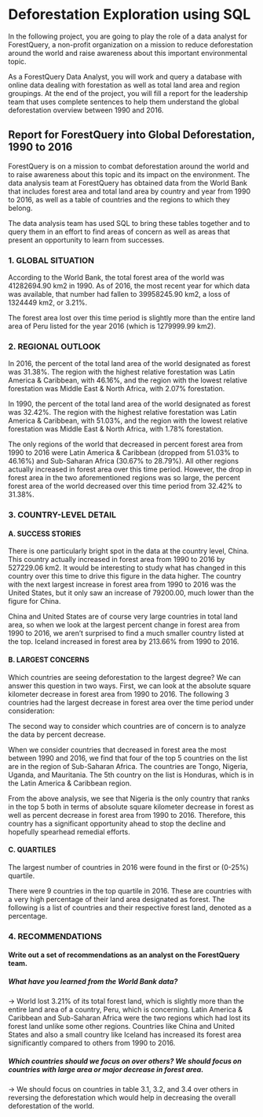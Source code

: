 # Deforestation Exploration using SQL
In the following project, you are going to play the role of a data analyst for ForestQuery, a non-profit organization on a mission to reduce deforestation around the world and raise awareness about this important environmental topic.

As a ForestQuery Data Analyst, you will work and query a database with online data dealing with forestation as well as total land area and region groupings. At the end of the project, you will fill a report for the leadership team that uses complete sentences to help them understand the global deforestation overview between 1990 and 2016.

## Report for ForestQuery into Global Deforestation, 1990 to 2016 

ForestQuery is on a mission to combat deforestation around the world and to raise awareness about this topic and its impact on the environment. The data analysis team at ForestQuery has obtained data from the World Bank that includes forest area and total land area by country and year from 1990 to 2016, as well as a table of countries and the regions to which they belong.

The data analysis team has used SQL to bring these tables together and to query them in an effort to find areas of concern as well as areas that present an opportunity to learn from successes.

### 1. GLOBAL SITUATION
According to the World Bank, the total forest area of the world was 41282694.90 km2 in 1990. As of 2016, the most recent year for which data was available, that number had fallen to 39958245.90 km2, a loss of 1324449 km2, or 3.21%.

The forest area lost over this time period is slightly more than the entire land area of Peru listed for the year 2016 (which is 1279999.99 km2).

### 2. REGIONAL OUTLOOK
In 2016, the percent of the total land area of the world designated as forest was 31.38%. The region with the highest relative forestation was Latin America & Caribbean, with 46.16%, and the region with the lowest relative forestation was Middle East & North Africa, with 2.07% forestation.

In 1990, the percent of the total land area of the world designated as forest was 32.42%. The region with the highest relative forestation was Latin America & Caribbean, with 51.03%, and the region with the lowest relative forestation was Middle East & North Africa, with 1.78% forestation.


The only regions of the world that decreased in percent forest area from 1990 to 2016 were Latin America & Caribbean (dropped from 51.03% to 46.16%) and Sub-Saharan Africa (30.67% to 28.79%). All other regions actually increased in forest area over this time period. However, the drop in forest area in the two aforementioned regions was so large, the percent forest area of the world decreased over this time period from 32.42% to 31.38%. 

### 3. COUNTRY-LEVEL DETAIL
#### A. SUCCESS STORIES
There is one particularly bright spot in the data at the country level, China. This country actually increased in forest area from 1990 to 2016 by 527229.06 km2. It would be interesting to study what has changed in this country over this time to drive this figure in the data higher. The country with the next largest increase in forest area from 1990 to 2016 was the United States, but it only saw an increase of 79200.00, much lower than the figure for China.

China and United States are of course very large countries in total land area, so when we look at the largest percent change in forest area from 1990 to 2016, we aren’t surprised to find a much smaller country listed at the top. Iceland increased in forest area by 213.66% from 1990 to 2016. 

#### B. LARGEST CONCERNS
Which countries are seeing deforestation to the largest degree? We can answer this question in two ways. First, we can look at the absolute square kilometer decrease in forest area from 1990 to 2016. The following 3 countries had the largest decrease in forest area over the time period under consideration:


The second way to consider which countries are of concern is to analyze the data by percent decrease.


When we consider countries that decreased in forest area the most between 1990 and 2016, we find that four of the top 5 countries on the list are in the region of Sub-Saharan Africa. The countries are Tongo, Nigeria, Uganda, and Mauritania. The 5th country on the list is Honduras, which is in the Latin America & Caribbean region. 

From the above analysis, we see that Nigeria is the only country that ranks in the top 5 both in terms of absolute square kilometer decrease in forest as well as percent decrease in forest area from 1990 to 2016. Therefore, this country has a significant opportunity ahead to stop the decline and hopefully spearhead remedial efforts.

#### C. QUARTILES
The largest number of countries in 2016 were found in the first or (0-25%) quartile.

There were 9 countries in the top quartile in 2016. These are countries with a very high percentage of their land area designated as forest. The following is a list of countries and their respective forest land, denoted as a percentage.


### 4. RECOMMENDATIONS
#### Write out a set of recommendations as an analyst on the ForestQuery team. 
##### What have you learned from the World Bank data? 
-> World lost 3.21% of its total forest land, which is slightly more than the entire land area of a country, Peru, which is concerning.
Latin America & Caribbean and Sub-Saharan Africa were the two regions which had lost its forest land unlike some other regions.
Countries like China and United States and also a small country like Iceland has increased its forest area significantly compared to others from 1990 to 2016. 
##### Which countries should we focus on over others? We should focus on countries with large area or major decrease in forest area.
-> We should focus on countries in table 3.1, 3.2, and 3.4 over others in reversing the deforestation which would help in decreasing the overall deforestation of the world.
